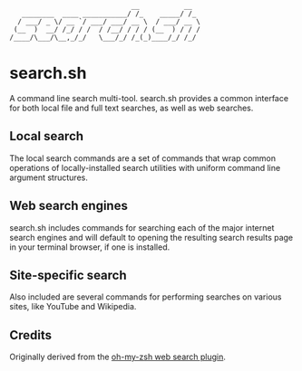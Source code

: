 ```
                              __           __
   ________  ____ ___________/ /_    _____/ /_
  / ___/ _ \/ __ `/ ___/ ___/ __ \  / ___/ __ \
 (__  )  __/ /_/ / /  / /__/ / / / (__  ) / / /
/____/\___/\__,_/_/   \___/_/ /_(_)____/_/ /_/
```

# search.sh

A command line search multi-tool. search.sh provides a common interface
for both local file and full text searches, as well as web searches.

## Local search

The local search commands are a set of commands that wrap common
operations of locally-installed search utilities with uniform command
line argument structures.

## Web search engines

search.sh includes commands for searching each of the major internet
search engines and will default to opening the resulting search results
page in your terminal browser, if one is installed.

## Site-specific search

Also included are several commands for performing searches on various
sites, like YouTube and Wikipedia.

## Credits

Originally derived from the
[oh-my-zsh web search
plugin](http://git.io/oh-my-zsh-web-search-plugin).

